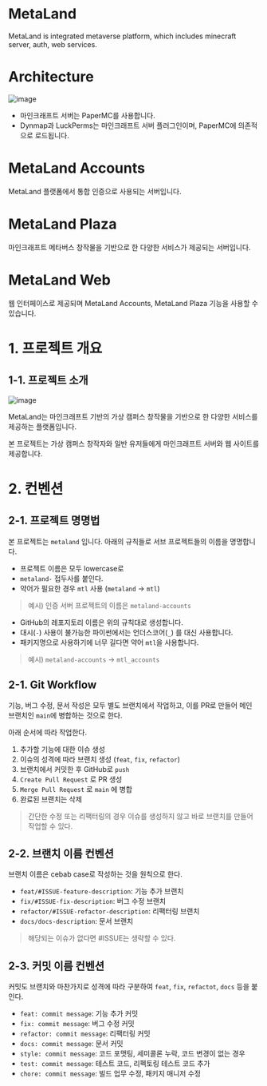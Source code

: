 # MetaLand

MetaLand is integrated metaverse platform, which includes minecraft server, auth, web services.

# Architecture
![image](https://user-images.githubusercontent.com/20203944/158025473-8eb2e274-b6e1-436c-ad5b-2ee3e03a3a75.png)

* 마인크래프트 서버는 PaperMC를 사용합니다.
* Dynmap과 LuckPerms는 마인크래프트 서버 플러그인이며, PaperMC에 의존적으로 로드됩니다.

# MetaLand Accounts
MetaLand 플랫폼에서 통합 인증으로 사용되는 서버입니다.

# MetaLand Plaza
마인크래프트 메타버스 창작물을 기반으로 한 다양한 서비스가 제공되는 서버입니다.

# MetaLand Web
웹 인터페이스로 제공되며 MetaLand Accounts, MetaLand Plaza 기능을 사용할 수 있습니다.

# 1. 프로젝트 개요

## 1-1. 프로젝트 소개
![image](https://user-images.githubusercontent.com/20203944/158054197-1bf044f2-cdd9-4525-8be9-aa3aa154048f.png)

MetaLand는 마인크래프트 기반의 가상 캠퍼스 창작물을 기반으로 한 다양한 서비스를 제공하는 플랫폼입니다.

본 프로젝트는 가상 캠퍼스 창작자와 일반 유저들에게 마인크래프트 서버와 웹 사이트를 제공합니다.

# 2. 컨벤션

## 2-1. 프로젝트 명명법

본 프로젝트는 `metaland` 입니다. 아래의 규칙들로 서브 프로젝트들의 이름을 명명합니다.

* 프로젝트 이름은 모두 lowercase로
* `metaland-` 접두사를 붙인다.
* 약어가 필요한 경우 `mtl` 사용 (`metaland` -> `mtl`)

> 예시) 인증 서버 프로젝트의 이름은 `metaland-accounts`

* GitHub의 레포지토리 이름은 위의 규칙대로 생성합니다.
* 대시(`-`) 사용이 불가능한 파이썬에서는 언더스코어(`_`) 를 대신 사용합니다.
* 패키지명으로 사용하기에 너무 길다면 약어 `mtl`을 사용합니다.

> 예시) `metaland-accounts` -> `mtl_accounts`

## 2-1. Git Workflow
기능, 버그 수정, 문서 작성은 모두 별도 브랜치에서 작업하고, 이를 PR로 만들어 메인 브랜치인 `main`에 병합하는 것으로 한다.

아래 순서에 따라 작업한다.

1. 추가할 기능에 대한 이슈 생성
2. 이슈의 성격에 따라 브랜치 생성 (`feat`, `fix`, `refactor`)
3. 브랜치에서 커밋한 후 GitHub로 `push`
4. `Create Pull Request` 로 PR 생성
5. `Merge Pull Request` 로 `main` 에 병합
6. 완료된 브랜치는 삭제

> 간단한 수정 또는 리팩터링의 경우 이슈를 생성하지 않고 바로 브랜치를 만들어 작업할 수 있다.

## 2-2. 브랜치 이름 컨벤션
브랜치 이름은 cebab case로 작성하는 것을 원칙으로 한다.

* `feat/#ISSUE-feature-description`: 기능 추가 브랜치
* `fix/#ISSUE-fix-description`: 버그 수정 브랜치
* `refactor/#ISSUE-refactor-description`: 리팩터링 브랜치
* `docs/docs-description`: 문서 브랜치

> 해당되는 이슈가 없다면 #ISSUE는 생략할 수 있다.

## 2-3. 커밋 이름 컨벤션
커밋도 브랜치와 마찬가지로 성격에 따라 구분하여 `feat`, `fix`, `refactot`, `docs` 등을 붙인다.

* `feat: commit message`: 기능 추가 커밋
* `fix: commit message`: 버그 수정 커밋
* `refactor: commit message`: 리팩터링 커밋
* `docs: commit message`: 문서 커밋
* `style: commit message`: 코드 포맷팅, 세미콜론 누락, 코드 변경이 없는 경우
* `test: commit message`: 테스트 코드, 리펙토링 테스트 코드 추가
* `chore: commit message`: 빌드 업무 수정, 패키지 매니저 수정
